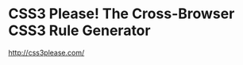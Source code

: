 <!--
id: 1502121445
link: http://kevinisom.info/post/1502121445/css3-please-the-cross-browser-css3-rule-generator
slug: css3-please-the-cross-browser-css3-rule-generator
date: Sun Nov 07 2010 16:07:11 GMT+1300 (NZDT)
raw: {"blog_name":"kevinisom","id":1502121445,"post_url":"http://kevinisom.info/post/1502121445/css3-please-the-cross-browser-css3-rule-generator","slug":"css3-please-the-cross-browser-css3-rule-generator","type":"link","date":"2010-11-07 03:07:11 GMT","timestamp":1289099231,"state":"published","format":"html","reblog_key":"W6ADmqk3","tags":[],"short_url":"http://tmblr.co/Zw68Yy1PY8tb","highlighted":[],"feed_item":"http://css3please.com/","from_feed_id":"650234","note_count":0,"title":"CSS3 Please! The Cross-Browser CSS3 Rule Generator","url":"http://css3please.com/","description":""}
publish: 2010-11-07
tags: 
title: CSS3 Please! The Cross-Browser CSS3 Rule Generator
-->


CSS3 Please! The Cross-Browser CSS3 Rule Generator
==================================================

<http://css3please.com/>

